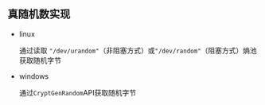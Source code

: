 ## 真随机数实现

- linux

  通过读取 `"/dev/urandom"`（非阻塞方式）或`"/dev/random"`（阻塞方式）熵池获取随机字节

- windows

  通过`CryptGenRandom`API获取随机字节

